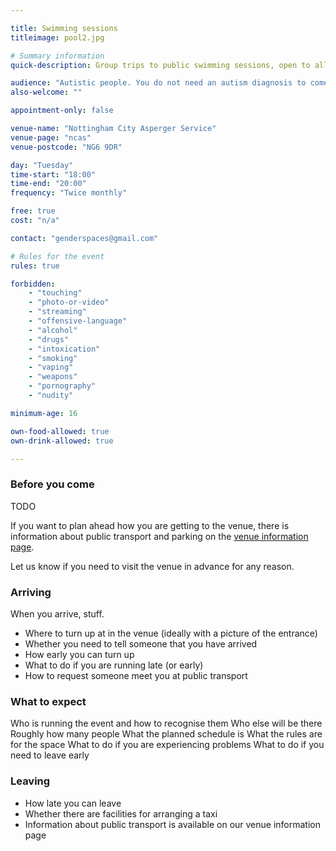 ```yaml
---

title: Swimming sessions
titleimage: pool2.jpg

# Summary information
quick-description: Group trips to public swimming sessions, open to all sexualities and gender identities

audience: "Autistic people. You do not need an autism diagnosis to come."
also-welcome: ""

appointment-only: false

venue-name: "Nottingham City Asperger Service"
venue-page: "ncas"
venue-postcode: "NG6 9DR"

day: "Tuesday"
time-start: "18:00"
time-end: "20:00"
frequency: "Twice monthly"

free: true
cost: "n/a"

contact: "genderspaces@gmail.com"

# Rules for the event
rules: true

forbidden:
    - "touching"
    - "photo-or-video"
    - "streaming"
    - "offensive-language"
    - "alcohol"
    - "drugs"
    - "intoxication"
    - "smoking"
    - "vaping"
    - "weapons"
    - "pornography"
    - "nudity"

minimum-age: 16

own-food-allowed: true
own-drink-allowed: true

---
```


### Before you come

TODO

If you want to plan ahead how you are getting to the venue, there is information about public transport and parking on the [venue information page](/venue/ncas).

Let us know if you need to visit the venue in advance for any reason.

### Arriving

When you arrive, stuff.

- Where to turn up at in the venue (ideally with a picture of the entrance)
- Whether you need to tell someone that you have arrived
- How early you can turn up
- What to do if you are running late (or early)
- How to request someone meet you at public transport

### What to expect

Who is running the event and how to recognise them
Who else will be there
Roughly how many people
What the planned schedule is
What the rules are for the space
What to do if you are experiencing problems
What to do if you need to leave early

### Leaving

- How late you can leave
- Whether there are facilities for arranging a taxi
- Information about public transport is available on our venue information page

